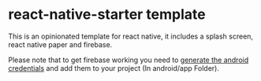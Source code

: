 # react-native-starter template

This is an opinionated template for react native, it includes a splash screen, react native paper and firebase.

Please note that to get firebase working you need to [generate the android credentials](https://rnfirebase.io/#generating-android-credentials) and add them to your project (In android/app Folder).
